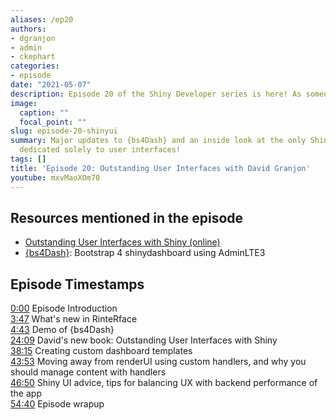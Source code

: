 ```yaml
---
aliases: /ep20
authors:
- dgranjon
- admin
- ckephart
categories:
- episode
date: "2021-05-07"
description: Episode 20 of the Shiny Developer series is here! As someone who has authored many production grade Shiny applications, I have come to realize that sophisticated backend functionality is not the only area one needs to address, it is also the end-user experience and how the application is presented. I am thrilled to welcome back David Granjon to the Shiny Developer Series to discuss the journey and key topics addressed in his brand-new textbook Outstanding User Interfaces with Shiny!  Plus David leads us through a comprehensive demonstration of amazing new capabilities of the awesome bs4Dash package, part of the RinteRface project. I hope you enjoy this episode!
image:
  caption: ""
  focal_point: ""
slug: episode-20-shinyui
summary: Major updates to {bs4Dash} and an inside look at the only Shiny textbook
  dedicated solely to user interfaces!
tags: []
title: 'Episode 20: Outstanding User Interfaces with David Granjon'
youtube: mxvMaoXOm70
---
```


## Resources mentioned in the episode

* [Outstanding User Interfaces with Shiny (online)](https://unleash-shiny.rinterface.com)
* [{bs4Dash}](https://rinterface.github.io/bs4Dash/): Bootstrap 4 shinydashboard using AdminLTE3

## Episode Timestamps

[0:00](https://youtube.com/watch?v=mxvMaoXOm70&t=0m00s) Episode Introduction <br>
[3:47](https://youtube.com/watch?v=mxvMaoXOm70&t=3m47s) What's new in RinteRface <br>
[4:43](https://youtube.com/watch?v=mxvMaoXOm70&t=4m43s) Demo of {bs4Dash} <br>
[24:09](https://youtube.com/watch?v=mxvMaoXOm70&t=24m09s) David's new book: Outstanding User Interfaces with Shiny <br>
[38:15](https://youtube.com/watch?v=mxvMaoXOm70&t=38m15s) Creating custom dashboard templates <br>
[43:53](https://youtube.com/watch?v=mxvMaoXOm70&t=43m53s) Moving away from renderUI using custom handlers, and why you should manage content with handlers <br>
[46:50](https://youtube.com/watch?v=mxvMaoXOm70&t=46m50s) Shiny UI advice, tips for balancing UX with backend performance of the app <br>
[54:40](https://youtube.com/watch?v=mxvMaoXOm70&t=54m40s) Episode wrapup
